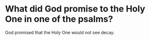 # What did God promise to the Holy One in one of the psalms?

God promised that the Holy One would not see decay.
